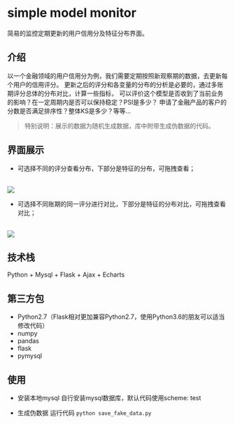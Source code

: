 # simple model monitor
简易的监控定期更新的用户信用分及特征分布界面。  
## 介绍
以一个金融领域的用户信用分为例，我们需要定期按照新观察期的数据，去更新每个用户的信用评分。
更新之后的评分和各变量的分布的分析是必要的，通过多账期评分总体的分布对比，计算一些指标，
可以评价这个模型是否收到了当前业务的影响？在一定周期内是否可以保持稳定？PSI是多少？
申请了金融产品的客户的分数是否满足排序性？整体KS是多少？等等...  
> 特别说明：展示的数据为随机生成数据，库中附带生成伪数据的代码。

## 界面展示
- 可选择不同的评分查看分布，下部分是特征的分布，可拖拽查看；
<br>
<img src="https://github.com/nanyoullm/simple-model-monitor/blob/master/img/monitor1.gif?raw=true">
<br>

- 可选择不同账期的同一评分进行对比，下部分是特征的分布对比，可拖拽查看对比；
<br>
<img src="https://github.com/nanyoullm/simple-model-monitor/blob/master/img/monitor2.gif?raw=true">
<br>

## 技术栈
Python + Mysql + Flask + Ajax + Echarts

## 第三方包
- Python2.7（Flask相对更加兼容Python2.7，使用Python3.6的朋友可以适当修改代码）
- numpy
- pandas 
- flask
- pymysql

## 使用
- 安装本地mysql
自行安装mysql数据库，默认代码使用scheme: test

- 生成伪数据
运行代码
`
python save_fake_data.py
`